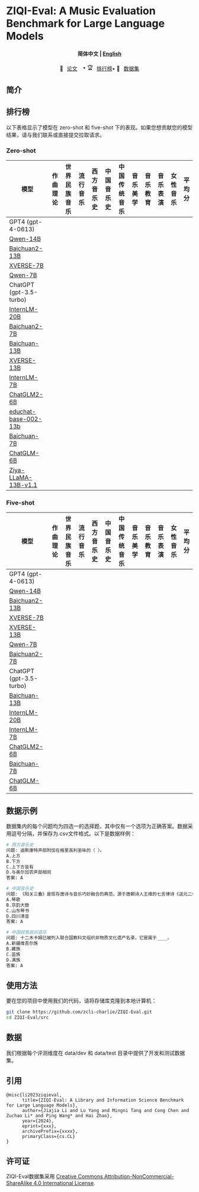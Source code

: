 # ZIQI-Eval: A Music Evaluation Benchmark for Large Language Models


<h4 align="center">
    <p>
        <b>简体中文</b> |
        <a href="https://github.com/zcli-charlie/ZIQI-Eval/blob/main/README_EN.md">English</a> 
    <p>
</h4>

<p align="center" style="display: flex; flex-direction: row; justify-content: center; align-items: center">
📄 <a href="https://arxiv.org/abs/xxx" target="_blank" style="margin-right: 15px; margin-left: 10px">论文</a> •
🏆 <a href="#排行榜" target="_blank"  style="margin-left: 10px">排行榜</a> • 
🤗 <a href="https://huggingface.co/datasets/myth/ZIQI-Eval" target="_blank" style="margin-left: 10px">数据集</a>
</p>


## 简介





## 排行榜

以下表格显示了模型在 zero-shot 和 five-shot 下的表现。如果您想贡献您的模型结果，请与我们联系或直接提交拉取请求。

### Zero-shot


| 模型                                                                          | 作曲理论  | 世界民族音乐 | 流行音乐 | 西方音乐史 | 中国音乐史 | 中国传统音乐 | 音乐美学 | 音乐教育 | 音乐表演 | 女性音乐 | 平均分 |
|-------------------------------------------------------------------------------|-------|---------|---------|-------|-------|-------|---------|---------|-------|-------|-------|
| GPT4 (gpt-4-0613)                                                             | 
| [Qwen-14B](https://github.com/QwenLM/Qwen)                                    | 
| [Baichuan2-13B](https://github.com/baichuan-inc/Baichuan2)                    | 
| [XVERSE-7B](https://github.com/xverse-ai/XVERSE-7B)                           | 
| [Qwen-7B](https://github.com/QwenLM/Qwen)                                     | 
| ChatGPT (gpt-3.5-turbo)                                                       | 
| [InternLM-20B](https://github.com/InternLM/InternLM)                          | 
| [Baichuan2-7B](https://github.com/baichuan-inc/Baichuan2)                     | 
| [Baichuan-13B](https://github.com/baichuan-inc/Baichuan-13B)                  | 
| [XVERSE-13B](https://github.com/xverse-ai/XVERSE-13B)                         | 
| [InternLM-7B](https://github.com/InternLM/InternLM)                           | 
| [ChatGLM2-6B](https://github.com/THUDM/ChatGLM2-6B)                           | 
| [educhat-base-002-13b](https://github.com/icalk-nlp/EduChat)                  | 
| [Baichuan-7B](https://github.com/baichuan-inc/Baichuan-7B)                    | 
| [ChatGLM-6B](https://github.com/THUDM/ChatGLM-6B)                             | 
| [Ziya-LLaMA-13B-v1.1](https://huggingface.co/IDEA-CCNL/Ziya-LLaMA-13B-v1.1)   | 


### Five-shot

| 模型                                                                          | 作曲理论  | 世界民族音乐 | 流行音乐 | 西方音乐史 | 中国音乐史 | 中国传统音乐 | 音乐美学 | 音乐教育 | 音乐表演 | 女性音乐 | 平均分 |
|-------------------------------------------------------------------------------|-------|---------|---------|-------|-------|-------|---------|---------|-------|-------|-------|
| GPT4 (gpt-4-0613)                                                             | 
| [Qwen-14B](https://github.com/QwenLM/Qwen)                                    | 
| [Baichuan2-13B](https://github.com/baichuan-inc/Baichuan2)                    | 
| [XVERSE-7B](https://github.com/xverse-ai/XVERSE-7B)                           |
| [XVERSE-13B](https://github.com/xverse-ai/XVERSE-13B)                         | 
| [Qwen-7B](https://github.com/QwenLM/Qwen)                                     | 
| [Baichuan2-7B](https://github.com/baichuan-inc/Baichuan2)                     | 
| ChatGPT (gpt-3.5-turbo)                                                       | 
| [Baichuan-13B](https://github.com/baichuan-inc/Baichuan-13B)                  | 
| [InternLM-20B](https://github.com/InternLM/InternLM)                          | 
| [InternLM-7B](https://github.com/InternLM/InternLM)                           | 
| [ChatGLM2-6B](https://github.com/THUDM/ChatGLM2-6B)                           | 
| [Baichuan-7B](https://github.com/baichuan-inc/Baichuan-7B)                    | 
| [ChatGLM-6B](https://github.com/THUDM/ChatGLM-6B)                             | 



## 数据示例

数据集内的每个问题均为四选一的选择题，其中仅有一个选项为正确答案。数据采用逗号分隔，并保存为.csv文件格式。以下是数据样例：

```bash
# 西方音乐史
问题: 迪斯康特声部附加在格里高利圣咏的（ ）。
A.上方
B.下方
C.上下方皆有
D.与奥尔加农声部相同
答案: A

# 中国音乐史
问题: 《阳关三叠》是现存唐诗与音乐巧妙融合的典范，源于唐朝诗人王维的七言律诗《送元二使安西》。全诗纯净秀美，满怀依依惜别之情；唐宋时用一个曲调变化反复，叠唱三次，故称“三叠”。歌曲情深意切地表达了对即将远行友人的无限关怀和诚挚的感情。这种我国古代诗歌与音乐结合的活化石，音乐类型被称作____。
A.琴歌 
B.京韵大鼓
C.山东琴书
D.四川清音
答案: A

# 中国民族民间音乐
问题: 十二木卡姆已被列入联合国教科文组织非物质文化遗产名录，它是属于____。
A.新疆维吾尔族
B.藏族
C.苗族
D.满族
答案: A

```

## 使用方法

要在您的项目中使用我们的代码，请将存储库克隆到本地计算机：

```bash
git clone https://github.com/zcli-charlie/ZIQI-Eval.git
cd ZIQI-Eval/src
```

## 数据

我们根据每个评测维度在 data/dev 和 data/test 目录中提供了开发和测试数据集。

## 引用

```
@misc{li2023ziqieval,
      title={ZIQI-Eval: A Library and Information Science Benchmark for Large Language Models}, 
      author={Jiajia Li and Lu Yang and Mingni Tang and Cong Chen and Zuchao Li* and Ping Wang* and Hai Zhao},
      year={2024},
      eprint={xxx},
      archivePrefix={xxxx},
      primaryClass={cs.CL}
}
```
## 许可证

ZIQI-Eval数据集采用
[Creative Commons Attribution-NonCommercial-ShareAlike 4.0 International License](http://creativecommons.org/licenses/by-nc-sa/4.0/).
